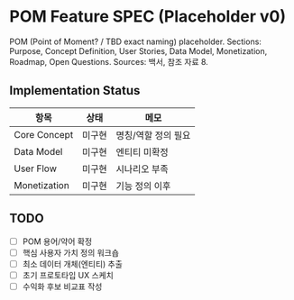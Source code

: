 # POM Feature SPEC (Placeholder v0)

POM (Point of Moment? / TBD exact naming) placeholder.
Sections: Purpose, Concept Definition, User Stories, Data Model, Monetization, Roadmap, Open Questions.
Sources: 백서, 참조 자료 8.

## Implementation Status
항목 | 상태 | 메모
-----|------|-----
Core Concept | 미구현 | 명칭/역할 정의 필요
Data Model | 미구현 | 엔티티 미확정
User Flow | 미구현 | 시나리오 부족
Monetization | 미구현 | 기능 정의 이후

## TODO
- [ ] POM 용어/약어 확정
- [ ] 핵심 사용자 가치 정의 워크숍
- [ ] 최소 데이터 개체(엔티티) 추출
- [ ] 초기 프로토타입 UX 스케치
- [ ] 수익화 후보 비교표 작성
